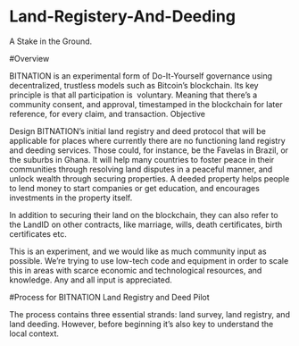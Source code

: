 Land-Registery-And-Deeding
==========================

A Stake in the Ground.



#Overview


BITNATION is an experimental form of Do-It-Yourself governance using decentralized, trustless models such as Bitcoin’s blockchain. Its key principle is that all participation is  voluntary. Meaning that there’s a community consent, and approval, timestamped in the blockchain for later reference, for every claim, and transaction.
Objective


Design BITNATION’s initial land registry and deed protocol that will be applicable for places where currently there are no functioning land registry and deeding services. Those could, for instance, be the Favelas in Brazil, or the suburbs in Ghana. It will help many countries to foster peace in their communities through resolving land disputes in a peaceful manner, and unlock wealth through securing properties. A deeded property helps people to lend money to start companies or get education, and encourages investments in the property itself.


In addition to securing their land on the blockchain, they can also refer to the LandID on other contracts, like marriage, wills, death certificates, birth certificates etc.


This is an experiment, and we would like as much community input as possible. We’re trying to use low-tech code and equipment in order to scale this in areas with scarce economic and technological resources, and knowledge. Any and all input is appreciated.


#Process for BITNATION Land Registry and Deed Pilot


The process contains three essential strands: land survey, land registry, and land deeding. However, before beginning it’s also key to understand the local context.
